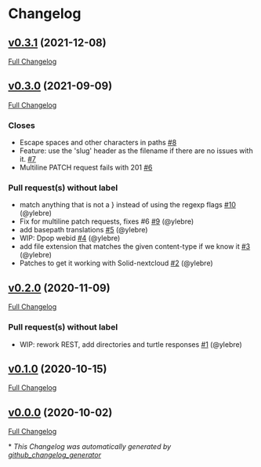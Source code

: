 # Changelog

## [v0.3.1](https://github.com/pdsinterop/php-solid-crud/tree/v0.3.1) (2021-12-08)

[Full Changelog](https://github.com/pdsinterop/php-solid-crud/compare/v0.3.0...v0.3.1)

## [v0.3.0](https://github.com/pdsinterop/php-solid-crud/tree/v0.3.0) (2021-09-09)

[Full Changelog](https://github.com/pdsinterop/php-solid-crud/compare/v0.2.0...v0.3.0)

### Closes

- Escape spaces and other characters in paths [\#8](https://github.com/pdsinterop/php-solid-crud/issues/8)
- Feature: use the 'slug' header as the filename if there are no issues with it. [\#7](https://github.com/pdsinterop/php-solid-crud/issues/7)
- Multiline PATCH request fails with 201 [\#6](https://github.com/pdsinterop/php-solid-crud/issues/6)

### Pull request(s) without label

- match anything that is not a } instead of using the regexp flags [\#10](https://github.com/pdsinterop/php-solid-crud/pull/10) (@ylebre)
- Fix for multiline patch requests, fixes \#6 [\#9](https://github.com/pdsinterop/php-solid-crud/pull/9) (@ylebre)
- add basepath translations [\#5](https://github.com/pdsinterop/php-solid-crud/pull/5) (@ylebre)
- WIP: Dpop webid [\#4](https://github.com/pdsinterop/php-solid-crud/pull/4) (@ylebre)
- add file extension that matches the given content-type if we know it [\#3](https://github.com/pdsinterop/php-solid-crud/pull/3) (@ylebre)
- Patches to get it working with Solid-nextcloud [\#2](https://github.com/pdsinterop/php-solid-crud/pull/2) (@ylebre)

## [v0.2.0](https://github.com/pdsinterop/php-solid-crud/tree/v0.2.0) (2020-11-09)

[Full Changelog](https://github.com/pdsinterop/php-solid-crud/compare/v0.1.0...v0.2.0)

### Pull request(s) without label

- WIP: rework REST, add directories and turtle responses [\#1](https://github.com/pdsinterop/php-solid-crud/pull/1) (@ylebre)

## [v0.1.0](https://github.com/pdsinterop/php-solid-crud/tree/v0.1.0) (2020-10-15)

[Full Changelog](https://github.com/pdsinterop/php-solid-crud/compare/v0.0.0...v0.1.0)

## [v0.0.0](https://github.com/pdsinterop/php-solid-crud/tree/v0.0.0) (2020-10-02)

[Full Changelog](https://github.com/pdsinterop/php-solid-crud/compare/47466e6e54e6a537afcde8785df0c1bd1f357a4b...v0.0.0)



\* *This Changelog was automatically generated by [github_changelog_generator](https://github.com/github-changelog-generator/github-changelog-generator)*
